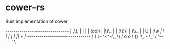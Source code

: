 # cower\-rs
Rust implementation of cower

\-\-\-\-\-\-\-\-\-\-\-\-\-\-\-\-\-\-\-\-\-\-\-\-\-\-\-\-\-\-\-
|         ,\\_\\_, |    |         |
|         \(oo\)\\|    |\\_\\_\\_      |
|         \(\\_\\_\)\\|    |   \)\\\\_   |
|           U  |    |\\_w |  \\  |
|              |    |  ||   * |
\-\-\-\-\-\-\-\-\-\-\-\-\-\-\-\-\-\-\-\-\-\-\-\-\-\-\-\-\-\-\-
              \\
               \\
                  \\_~^~^~\\_
              \\\) /  o o  \\ \(/
                '\\_   \-   \\_'
                / '\-\-\-\-\-' \\
